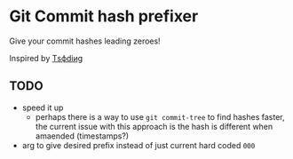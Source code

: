 # Git Commit hash prefixer

Give your commit hashes leading zeroes!

Inspired by [Тsфdiиg](https://x.com/tsoding/status/1855713113221234836)

## TODO

- speed it up
  - perhaps there is a way to use `git commit-tree` to find hashes faster, the current issue with this approach is the hash is different when amaended (timestamps?)
- arg to give desired prefix instead of just current hard coded `000`
